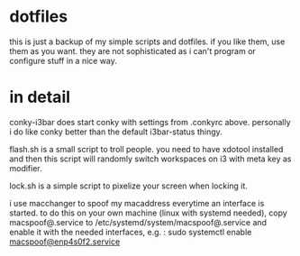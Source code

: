 # dotfiles

this is just a backup of my simple scripts and dotfiles. if you like them, use them as you want. they are not 
sophisticated as i can't program or configure stuff in a nice way.

# in detail
conky-i3bar does start conky with settings from .conkyrc above. personally i do like conky better than the 
default i3bar-status thingy.

flash.sh is a small script to troll people. you need to have xdotool installed and then this script will 
randomly switch workspaces on i3 with meta key as modifier.

lock.sh is a simple script to pixelize your screen when locking it.

i use macchanger to spoof my macaddress everytime an interface is started.
to do this on your own machine (linux with systemd needed), copy macspoof@.service to /etc/systemd/system/macspoof@.service and enable it with the needed interfaces, e.g. : sudo systemctl enable macspoof@enp4s0f2.service
